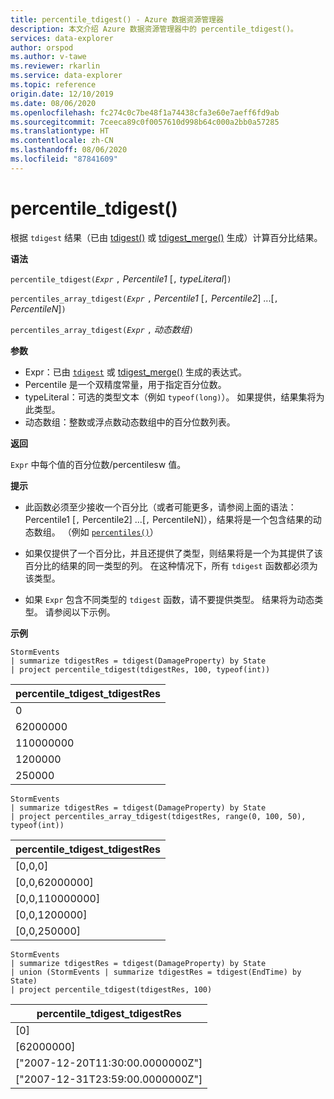 ```yaml
---
title: percentile_tdigest() - Azure 数据资源管理器
description: 本文介绍 Azure 数据资源管理器中的 percentile_tdigest()。
services: data-explorer
author: orspod
ms.author: v-tawe
ms.reviewer: rkarlin
ms.service: data-explorer
ms.topic: reference
origin.date: 12/10/2019
ms.date: 08/06/2020
ms.openlocfilehash: fc274c0c7be48f1a74438cfa3e60e7aeff6fd9ab
ms.sourcegitcommit: 7ceeca89c0f0057610d998b64c000a2bb0a57285
ms.translationtype: HT
ms.contentlocale: zh-CN
ms.lasthandoff: 08/06/2020
ms.locfileid: "87841609"
---
```

# <a name="percentile_tdigest"></a>percentile_tdigest()

根据 `tdigest` 结果（已由 [tdigest()](tdigest-aggfunction.md) 或 [tdigest_merge()](tdigest-merge-aggfunction.md) 生成）计算百分比结果。

**语法**

`percentile_tdigest(`*`Expr`* `,` *Percentile1* [`,` *typeLiteral*]`)`

`percentiles_array_tdigest(`*`Expr`* `,` *Percentile1* [`,` *Percentile2*] ...[`,` *PercentileN*]`)`

`percentiles_array_tdigest(`*`Expr`* `,` *动态数组*`)`

**参数**

* Expr：已由 [`tdigest`](tdigest-aggfunction.md) 或 [tdigest_merge()](tdigest-merge-aggfunction.md) 生成的表达式。
* Percentile 是一个双精度常量，用于指定百分位数。
* typeLiteral：可选的类型文本（例如 `typeof(long)`）。 如果提供，结果集将为此类型。 
* 动态数组：整数或浮点数动态数组中的百分位数列表。

**返回**

`Expr` 中每个值的百分位数/percentilesw 值。

**提示**

* 此函数必须至少接收一个百分比（或者可能更多，请参阅上面的语法：Percentile1 [`,` Percentile2] ...[`,` PercentileN]），结果将是一个包含结果的动态数组。 （例如 [`percentiles()`](percentiles-aggfunction.md)）
  
* 如果仅提供了一个百分比，并且还提供了类型，则结果将是一个为其提供了该百分比的结果的同一类型的列。 在这种情况下，所有 `tdigest` 函数都必须为该类型。

* 如果 `Expr` 包含不同类型的 `tdigest` 函数，请不要提供类型。 结果将为动态类型。 请参阅以下示例。

**示例**

<!-- csl: https://help.kusto.chinacloudapi.cn:443/Samples -->
```kusto
StormEvents
| summarize tdigestRes = tdigest(DamageProperty) by State
| project percentile_tdigest(tdigestRes, 100, typeof(int))
```

|percentile_tdigest_tdigestRes|
|---|
|0|
|62000000|
|110000000|
|1200000|
|250000|

<!-- csl: https://help.kusto.chinacloudapi.cn:443/Samples -->
```kusto
StormEvents
| summarize tdigestRes = tdigest(DamageProperty) by State
| project percentiles_array_tdigest(tdigestRes, range(0, 100, 50), typeof(int))
```

|percentile_tdigest_tdigestRes|
|---|
|[0,0,0]|
|[0,0,62000000]|
|[0,0,110000000]|
|[0,0,1200000]|
|[0,0,250000]|

<!-- csl: https://help.kusto.chinacloudapi.cn:443/Samples -->
```kusto
StormEvents
| summarize tdigestRes = tdigest(DamageProperty) by State
| union (StormEvents | summarize tdigestRes = tdigest(EndTime) by State)
| project percentile_tdigest(tdigestRes, 100)
```

|percentile_tdigest_tdigestRes|
|---|
|[0]|
|[62000000]|
|["2007-12-20T11:30:00.0000000Z"]|
|["2007-12-31T23:59:00.0000000Z"]|
